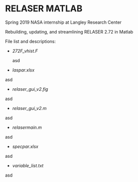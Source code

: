 # RELASER MATLAB

Spring 2019 NASA internship at Langley Research Center

Rebuilding, updating, and streamlining RELASER 2.72 in Matlab 

File list and descriptions:

- *272F_vhist.F* 

  asd
  
- *laspar.xlsx*

asd

- *relaser_gui_v2.fig*

asd

- *relaser_gui_v2.m*

asd

- *relasermain.m*

asd

- *specpar.xlsx*

asd

- *variable_list.txt*

asd
